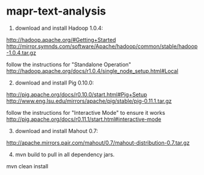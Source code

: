 mapr-text-analysis
==================

1. download and install Hadoop 1.0.4:

http://hadoop.apache.org/#Getting+Started
http://mirror.symnds.com/software/Apache/hadoop/common/stable/hadoop-1.0.4.tar.gz

follow the instructions for "Standalone Operation"
http://hadoop.apache.org/docs/r1.0.4/single_node_setup.html#Local

2. download and install Pig 0.10.0:

http://pig.apache.org/docs/r0.10.0/start.html#Pig+Setup
http://www.eng.lsu.edu/mirrors/apache/pig/stable/pig-0.11.1.tar.gz

follow the instructions for "Interactive Mode" to ensure it works
http://pig.apache.org/docs/r0.11.1/start.html#interactive-mode

3. download and install Mahout 0.7:

http://apache.mirrors.pair.com/mahout/0.7/mahout-distribution-0.7.tar.gz

4. mvn build to pull in all dependency jars.

mvn clean install
